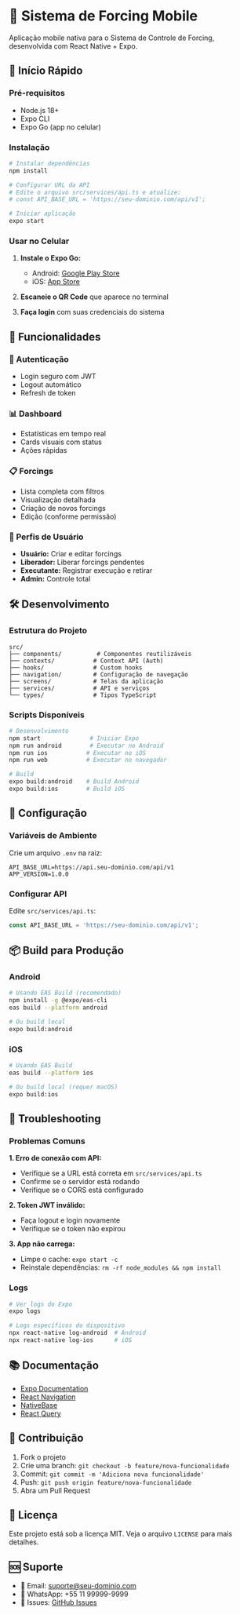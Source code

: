 # 📱 Sistema de Forcing Mobile

Aplicação mobile nativa para o Sistema de Controle de Forcing, desenvolvida com React Native + Expo.

## 🚀 Início Rápido

### Pré-requisitos

- Node.js 18+
- Expo CLI
- Expo Go (app no celular)

### Instalação

```bash
# Instalar dependências
npm install

# Configurar URL da API
# Edite o arquivo src/services/api.ts e atualize:
# const API_BASE_URL = 'https://seu-dominio.com/api/v1';

# Iniciar aplicação
expo start
```

### Usar no Celular

1. **Instale o Expo Go:**
   - Android: [Google Play Store](https://play.google.com/store/apps/details?id=host.exp.exponent)
   - iOS: [App Store](https://apps.apple.com/app/expo-go/id982107779)

2. **Escaneie o QR Code** que aparece no terminal

3. **Faça login** com suas credenciais do sistema

## 📱 Funcionalidades

### 🔐 Autenticação
- Login seguro com JWT
- Logout automático
- Refresh de token

### 📊 Dashboard
- Estatísticas em tempo real
- Cards visuais com status
- Ações rápidas

### 📋 Forcings
- Lista completa com filtros
- Visualização detalhada
- Criação de novos forcings
- Edição (conforme permissão)

### 👤 Perfis de Usuário
- **Usuário:** Criar e editar forcings
- **Liberador:** Liberar forcings pendentes
- **Executante:** Registrar execução e retirar
- **Admin:** Controle total

## 🛠️ Desenvolvimento

### Estrutura do Projeto

```
src/
├── components/          # Componentes reutilizáveis
├── contexts/           # Context API (Auth)
├── hooks/              # Custom hooks
├── navigation/         # Configuração de navegação
├── screens/            # Telas da aplicação
├── services/           # API e serviços
└── types/              # Tipos TypeScript
```

### Scripts Disponíveis

```bash
# Desenvolvimento
npm start              # Iniciar Expo
npm run android        # Executar no Android
npm run ios           # Executar no iOS
npm run web           # Executar no navegador

# Build
expo build:android    # Build Android
expo build:ios        # Build iOS
```

## 🔧 Configuração

### Variáveis de Ambiente

Crie um arquivo `.env` na raiz:

```env
API_BASE_URL=https://api.seu-dominio.com/api/v1
APP_VERSION=1.0.0
```

### Configurar API

Edite `src/services/api.ts`:

```typescript
const API_BASE_URL = 'https://seu-dominio.com/api/v1';
```

## 📦 Build para Produção

### Android

```bash
# Usando EAS Build (recomendado)
npm install -g @expo/eas-cli
eas build --platform android

# Ou build local
expo build:android
```

### iOS

```bash
# Usando EAS Build
eas build --platform ios

# Ou build local (requer macOS)
expo build:ios
```

## 🐛 Troubleshooting

### Problemas Comuns

**1. Erro de conexão com API:**
- Verifique se a URL está correta em `src/services/api.ts`
- Confirme se o servidor está rodando
- Verifique se o CORS está configurado

**2. Token JWT inválido:**
- Faça logout e login novamente
- Verifique se o token não expirou

**3. App não carrega:**
- Limpe o cache: `expo start -c`
- Reinstale dependências: `rm -rf node_modules && npm install`

### Logs

```bash
# Ver logs do Expo
expo logs

# Logs específicos do dispositivo
npx react-native log-android  # Android
npx react-native log-ios      # iOS
```

## 📚 Documentação

- [Expo Documentation](https://docs.expo.dev/)
- [React Navigation](https://reactnavigation.org/)
- [NativeBase](https://nativebase.io/)
- [React Query](https://tanstack.com/query/latest)

## 🤝 Contribuição

1. Fork o projeto
2. Crie uma branch: `git checkout -b feature/nova-funcionalidade`
3. Commit: `git commit -m 'Adiciona nova funcionalidade'`
4. Push: `git push origin feature/nova-funcionalidade`
5. Abra um Pull Request

## 📄 Licença

Este projeto está sob a licença MIT. Veja o arquivo `LICENSE` para mais detalhes.

## 🆘 Suporte

- 📧 Email: suporte@seu-dominio.com
- 📱 WhatsApp: +55 11 99999-9999
- 🐛 Issues: [GitHub Issues](https://github.com/seu-usuario/forcing-mobile/issues)
